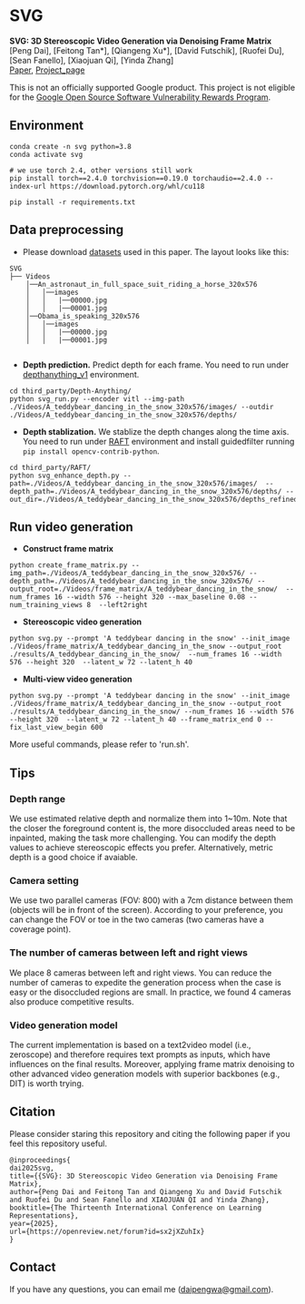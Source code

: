 # SVG

**SVG: 3D Stereoscopic Video Generation via Denoising Frame Matrix**  
[Peng Dai], [Feitong Tan*], [Qiangeng Xu*], [David Futschik], [Ruofei Du], [Sean Fanello], [Xiaojuan Qi], [Yinda Zhang]
<br>[Paper](https://arxiv.org/pdf/2407.00367), [Project_page](https://daipengwa.github.io/SVG_ProjectPage/)

This is not an officially supported Google product. This project is not eligible for the [Google Open Source Software Vulnerability Rewards Program](https://bughunters.google.com/open-source-security).


## Environment
```
conda create -n svg python=3.8
conda activate svg

# we use torch 2.4, other versions still work
pip install torch==2.4.0 torchvision==0.19.0 torchaudio==2.4.0 --index-url https://download.pytorch.org/whl/cu118

pip install -r requirements.txt
```


## Data preprocessing

* Please download [datasets](https://drive.google.com/file/d/1z3BeGoGkAvDYVnQ31YWXyXkSqAX_nSSF/view?usp=drive_link) used in this paper. The layout looks like this:
```
SVG
├── Videos
    │──An_astronaut_in_full_space_suit_riding_a_horse_320x576 
    │   │──images
    │   │   |──00000.jpg
    │   │   |──00001.jpg
    │──Obama_is_speaking_320x576 
    │   │──images
    │   │   |──00000.jpg
    │   │   |──00001.jpg
 
```

* __Depth prediction.__ Predict depth for each frame. You need to run under [depthanything_v1](https://github.com/LiheYoung/Depth-Anything) environment.
```Shell
cd third_party/Depth-Anything/
python svg_run.py --encoder vitl --img-path ./Videos/A_teddybear_dancing_in_the_snow_320x576/images/ --outdir ./Videos/A_teddybear_dancing_in_the_snow_320x576/depths/
```

* __Depth stablization.__ We stablize the depth changes along the time axis. You need to run under [RAFT](https://github.com/princeton-vl/RAFT) environment and install guidedfilter running `pip install opencv-contrib-python`.  
```Shell
cd third_party/RAFT/
python svg_enhance_depth.py --path=./Videos/A_teddybear_dancing_in_the_snow_320x576/images/  --depth_path=./Videos/A_teddybear_dancing_in_the_snow_320x576/depths/ --out_dir=./Videos/A_teddybear_dancing_in_the_snow_320x576/depths_refined/
```


## Run video generation
* __Construct frame matrix__
```Shell
python create_frame_matrix.py --img_path=./Videos/A_teddybear_dancing_in_the_snow_320x576/ --depth_path=./Videos/A_teddybear_dancing_in_the_snow_320x576/ --output_root=./Videos/frame_matrix/A_teddybear_dancing_in_the_snow/  --num_frames 16 --width 576 --height 320 --max_baseline 0.08 --num_training_views 8  --left2right
```

* __Stereoscopic video generation__
```Shell
python svg.py --prompt 'A teddybear dancing in the snow' --init_image ./Videos/frame_matrix/A_teddybear_dancing_in_the_snow --output_root ./results/A_teddybear_dancing_in_the_snow/  --num_frames 16 --width 576 --height 320  --latent_w 72 --latent_h 40
```


* __Multi-view video generation__
```Shell
python svg.py --prompt 'A teddybear dancing in the snow' --init_image ./Videos/frame_matrix/A_teddybear_dancing_in_the_snow --output_root ./results/A_teddybear_dancing_in_the_snow/ --num_frames 16 --width 576 --height 320  --latent_w 72 --latent_h 40 --frame_matrix_end 0 --fix_last_view_begin 600
```

More useful commands, please refer to 'run.sh'.

<!-- ## Lift to 4D

## Editing

## Solve issues in depth-based warping -->

## Tips
### Depth range
We use estimated relative depth and normalize them into 1~10m. Note that the closer the foreground content is, the more disoccluded areas need to be inpainted, making the task more challenging. You can modify the depth values to achieve stereoscopic effects you prefer. Alternatively, metric depth is a good choice if avaiable.

### Camera setting
We use two parallel cameras (FOV: 800) with a 7cm distance between them (objects will be in front of the screen). According to your preference, you can change the FOV or toe in the two cameras (two cameras have a coverage point).

### The number of cameras between left and right views
We place 8 cameras between left and right views. You can reduce the number of cameras to expedite the generation process when the case is easy or the disoccluded regions are small. In practice, we found 4 cameras also produce competitive results.

### Video generation model
The current implementation is based on a text2video model (i.e., zeroscope) and therefore requires text prompts as inputs, which have influences on the final results. Moreover, applying frame matrix denoising to other advanced video generation models with superior backbones (e.g., DIT) is worth trying. 


## Citation
Please consider staring this repository and citing the following paper if you feel this repository useful.

```
@inproceedings{
dai2025svg,
title={{SVG}: 3D Stereoscopic Video Generation via Denoising Frame Matrix},
author={Peng Dai and Feitong Tan and Qiangeng Xu and David Futschik and Ruofei Du and Sean Fanello and XIAOJUAN QI and Yinda Zhang},
booktitle={The Thirteenth International Conference on Learning Representations},
year={2025},
url={https://openreview.net/forum?id=sx2jXZuhIx}
}
```


## Contact
If you have any questions, you can email me (daipengwa@gmail.com). 
